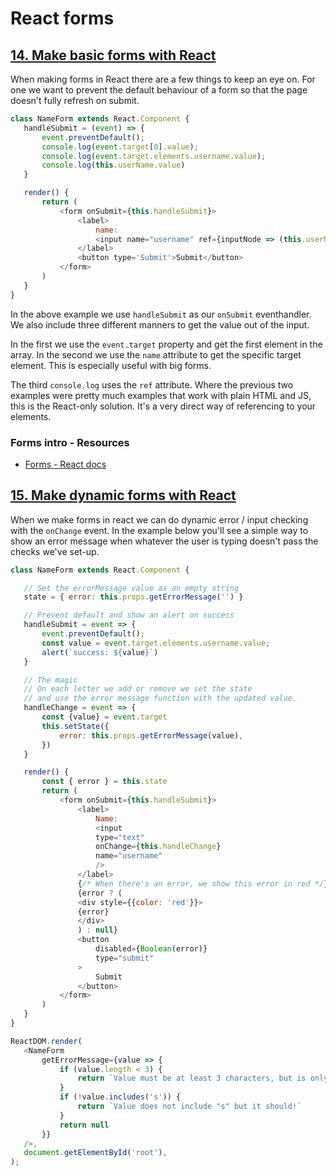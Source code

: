 # React forms

## [14. Make basic forms with React](https://egghead.io/lessons/egghead-make-basic-forms-with-react)

When making forms in React there are a few things to keep an eye on. For one we want to prevent the default behaviour of a form so that the page doesn't fully refresh on submit.

```javascript
class NameForm extends React.Component {
   handleSubmit = (event) => {
       event.preventDefault();
       console.log(event.target[0].value);
       console.log(event.target.elements.username.value);
       console.log(this.userName.value)
   }

   render() {
       return (
           <form onSubmit={this.handleSubmit}>
               <label>
                   name:
                   <input name="username" ref={inputNode => (this.userName = inputNode)} type="text" />
               </label>
               <button type='Submit'>Submit</button>
           </form>
       )
   }
}

```

In the above example we use `handleSubmit` as our `onSubmit` eventhandler. We also include three different manners to get the value out of the input.

In the first we use the `event.target` property and get the first element in the array. In the second we use the `name` attribute to get the specific target element. This is especially useful with big forms.

The third `console.log` uses the `ref` attribute. Where the previous two examples were pretty much examples that work with plain HTML and JS, this is the React-only solution. It's a very direct way of referencing to your elements.

### Forms intro - Resources

- [Forms - React docs](https://reactjs.org/docs/forms.html)

## [15. Make dynamic forms with React](https://egghead.io/lessons/egghead-make-dynamic-forms-with-react)

When we make forms in react we can do dynamic error / input checking with the `onChange` event. In the example below you'll see a simple way to show an error message when whatever the user is typing doesn't pass the checks we've set-up.

```javascript
class NameForm extends React.Component {

   // Set the errorMessage value as an empty string
   state = { error: this.props.getErrorMessage('') }

   // Prevent default and show an alert on success
   handleSubmit = event => {
       event.preventDefault();
       const value = event.target.elements.username.value;
       alert(`success: ${value}`)
   }

   // The magic
   // On each letter we add or remove we set the state
   // and use the error message function with the updated value.
   handleChange = event => {
       const {value} = event.target
       this.setState({
           error: this.props.getErrorMessage(value),
       })
   }

   render() {
       const { error } = this.state
       return (
           <form onSubmit={this.handleSubmit}>
               <label>
                   Name:
                   <input
                   type="text"
                   onChange={this.handleChange}
                   name="username"
                   />
               </label>
               {/* When there's an error, we show this error in red */}
               {error ? (
               <div style={{color: 'red'}}>
               {error}
               </div>
               ) : null}
               <button
                   disabled={Boolean(error)}
                   type="submit"
               >
                   Submit
               </button>
           </form>
       )
   }
}

ReactDOM.render(
   <NameForm
       getErrorMessage={value => {
           if (value.length < 3) {
               return `Value must be at least 3 characters, but is only ${value.length}`
           }
           if (!value.includes('s')) {
               return `Value does not include "s" but it should!`
           }
           return null
       }}
   />,
   document.getElementById('root'),
);
```
